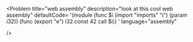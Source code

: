 
<Problem
    title="web assembly"
    description="look at this cool web assembly"
    defaultCode=
'(module
  (func $i (import "imports" "i") (param i32))
  (func (export "e")
    i32.const 42
    call $i))
    '
    language="assembly"

/> 